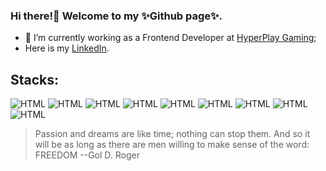 ### Hi there!👋 Welcome to my ✨Github page✨. 

- 🌱 I’m currently working as a Frontend Developer at [HyperPlay Gaming](https://github.com/HyperPlay-Gaming);
- Here is my [LinkedIn](https://www.linkedin.com/in/bilianesilva/).

## Stacks: 
![HTML](https://img.shields.io/badge/-REACT-000?style=flat&logo=react)
![HTML](https://img.shields.io/badge/-HTML5-613?style=flat&logo=html5)
![HTML](https://img.shields.io/badge/-CSS3-000?style=flat&logo=css)
![HTML](https://img.shields.io/badge/-SASS-60d?style=flat&logo=sass)
![HTML](https://img.shields.io/badge/-TYPESCRIPT-027?style=flat&logo=TYPESCRIPT)
![HTML](https://img.shields.io/badge/-NODEJS-271?style=flat&logo=nodejs)
![HTML](https://img.shields.io/badge/-UIDesign-80d?style=flat&logo=uidesign)
![HTML](https://img.shields.io/badge/-UXDesign-325?style=flat&logo=uxdesign)
![HTML](https://img.shields.io/badge/-UXresearch-775?style=flat&logo=uxresearch)



> Passion and dreams are like time; nothing can stop them. And so it will be as long as there are men willing to make sense of the word: FREEDOM 
--Gol D. Roger



